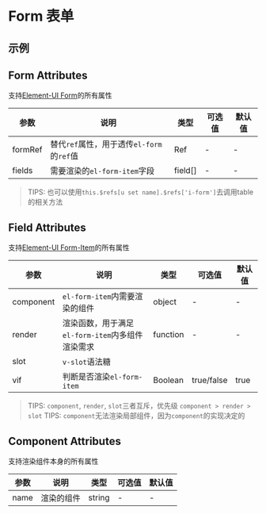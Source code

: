 # Form 表单

## 示例
<vuep template="#form-component" :options="{ theme: 'vue', lineNumbers: false }"></vuep>

<script v-pre type="text/x-template" id="form-component">
<template>
  <i-form :fields="fields" :model="model">
    <template v-slot:checkbox>
      <el-checkbox>多选</el-checkbox>
    </template>
  </i-form>
</template>

<script>
module.exports = {
  data() {
    return {
      model: {
        input: ''
      },
      fields: [
        {
          label: 'Component',
          prop: 'input',
          component: {
            name: 'el-input'
          }
        },
        {
          label: 'Render',
          prop: 'radio',
          render: () => {
            return <el-radio>单选</el-radio>
          }
        },
        {
          label: 'Slot',
          prop: 'checkbox',
          slot: 'checkbox'
        }
      ]
    }
  }
}
</script>
</script>

## Form Attributes
支持[Element-UI Form](https://element.eleme.cn/#/zh-CN/component/form#form-attributes)的所有属性

| 参数 | 说明 | 类型 | 可选值	| 默认值 |
| --- | --- | --- | --- | --- |
| formRef | 替代`ref`属性，用于透传`el-form`的`ref`值 | Ref | - | -
| fields | 需要渲染的`el-form-item`字段 | field[] | - | -

> TIPS: 也可以使用`this.$refs[u set name].$refs['i-form']`去调用table的相关方法

## Field Attributes
支持[Element-UI Form-Item](https://element.eleme.cn/#/zh-CN/component/form#form-item-attributes)的所有属性

| 参数 | 说明 | 类型 | 可选值	| 默认值 |
| --- | --- | --- | --- | --- |
| component | `el-form-item`内需要渲染的组件 | object | - | -
| render | 渲染函数，用于满足`el-form-item`内多组件渲染需求 | function | - | -
| slot | `v-slot`语法糖
| vif | 判断是否渲染`el-form-item` | Boolean | true/false | true

> TIPS: `component`, `render`, `slot`三者互斥，优先级
`component > render > slot`
> TIPS: `component`无法渲染局部组件，因为`component`的实现决定的

## Component Attributes
支持渲染组件本身的所有属性

| 参数 | 说明 | 类型 | 可选值	| 默认值 |
| --- | --- | --- | --- | --- |
| name | 渲染的组件 | string | - | -
